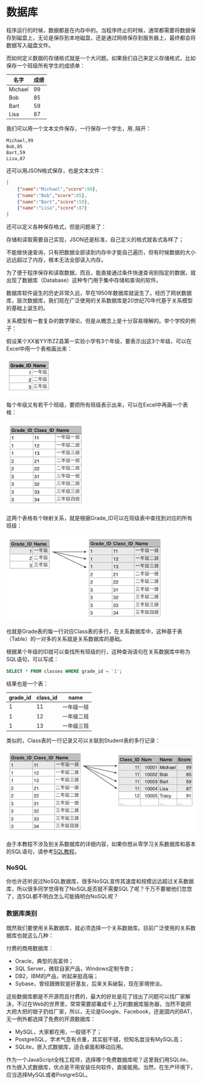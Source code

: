 # 数据库

程序运行的时候，数据都是在内存中的。当程序终止的时候，通常都需要将数据保存到磁盘上，无论是保存到本地磁盘，还是通过网络保存到服务器上，最终都会将数据写入磁盘文件。

而如何定义数据的存储格式就是一个大问题。如果我们自己来定义存储格式，比如保存一个班级所有学生的成绩单：

| 名字    | 成绩 |
|---------|----|
| Michael | 99 |
| Bob     | 85 |
| Bart    | 59 |
| Lisa    | 87 |

我们可以用一个文本文件保存，一行保存一个学生，用`,`隔开：

```csv
Michael,99
Bob,85
Bart,59
Lisa,87
```

还可以用JSON格式保存，也是文本文件：

```json
[
    {"name":"Michael","score":99},
    {"name":"Bob","score":85},
    {"name":"Bart","score":59},
    {"name":"Lisa","score":87}
]
```

还可以定义各种保存格式，但是问题来了：

存储和读取需要自己实现，JSON还是标准，自己定义的格式就各式各样了；

不能做快速查询，只有把数据全部读到内存中才能自己遍历，但有时候数据的大小远远超过了内存，根本无法全部读入内存。

为了便于程序保存和读取数据，而且，能直接通过条件快速查询到指定的数据，就出现了数据库（Database）这种专门用于集中存储和查询的软件。

数据库软件诞生的历史非常久远，早在1950年数据库就诞生了。经历了网状数据库，层次数据库，我们现在广泛使用的关系数据库是20世纪70年代基于关系模型的基础上诞生的。

关系模型有一套复杂的数学理论，但是从概念上是十分容易理解的。举个学校的例子：

假设某个XX省YY市ZZ县第一实验小学有3个年级，要表示出这3个年级，可以在Excel中用一个表格画出来：

![grade](table_grade.jpg)

每个年级又有若干个班级，要把所有班级表示出来，可以在Excel中再画一个表格：

![class](table_class.jpg)

这两个表格有个映射关系，就是根据Grade_ID可以在班级表中查找到对应的所有班级：

![grade-classes](table_relationship.jpg)

也就是Grade表的每一行对应Class表的多行，在关系数据库中，这种基于表（Table）的一对多的关系就是关系数据库的基础。

根据某个年级的ID就可以查找所有班级的行，这种查询语句在关系数据库中称为SQL语句，可以写成：

```sql
SELECT * FROM classes WHERE grade_id = '1';
```

结果也是一个表：

| grade_id | class_id | name     |
|----------|----------|----------|
| 1        | 11       | 一年级一班 |
| 1        | 12       | 一年级二班 |
| 1        | 13       | 一年级三班 |

类似的，Class表的一行记录又可以关联到Student表的多行记录：

![class-students](table_relationship2.jpg)

由于本教程不涉及到关系数据库的详细内容，如果你想从零学习关系数据库和基本的SQL语句，请参考[SQL教程](../../../../sql/index.html)。

### NoSQL

你也许还听说过NoSQL数据库，很多NoSQL宣传其速度和规模远远超过关系数据库，所以很多同学觉得有了NoSQL是否就不需要SQL了呢？千万不要被他们忽悠了，连SQL都不明白怎么可能搞明白NoSQL呢？

### 数据库类别

既然我们要使用关系数据库，就必须选择一个关系数据库。目前广泛使用的关系数据库也就这么几种：

付费的商用数据库：

- Oracle，典型的高富帅；
- SQL Server，微软自家产品，Windows定制专款；
- DB2，IBM的产品，听起来挺高端；
- Sybase，曾经跟微软是好基友，后来关系破裂，现在家境惨淡。

这些数据库都是不开源而且付费的，最大的好处是花了钱出了问题可以找厂家解决，不过在Web的世界里，常常需要部署成千上万的数据库服务器，当然不能把大把大把的银子扔给厂家，所以，无论是Google、Facebook，还是国内的BAT，无一例外都选择了免费的开源数据库：

- MySQL，大家都在用，一般错不了；
- PostgreSQL，学术气息有点重，其实挺不错，但知名度没有MySQL高；
- SQLite，嵌入式数据库，适合桌面和移动应用。

作为一个JavaScript全栈工程师，选择哪个免费数据库呢？这里我们用SQLite，作为嵌入式数据库，优点是不用安装任何软件，直接能用。当然，在生产环境下，应当选择MySQL或者PostgreSQL。
